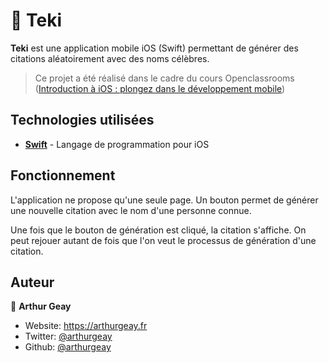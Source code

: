 # 📲 Teki 

**Teki** est une application mobile iOS (Swift) permettant de générer des citations aléatoirement avec des noms célèbres.

> Ce projet a été réalisé dans le cadre du cours Openclassrooms ([Introduction à iOS : plongez dans le développement mobile](https://openclassrooms.com/fr/courses/4206426-introduction-a-ios-plongez-dans-le-developpement-mobile/4229576-creez-votre-projet))

## Technologies utilisées
- **[Swift](https://developer.apple.com/swift/)** - Langage de programmation pour iOS

## Fonctionnement

L'application ne propose qu'une seule page.
Un bouton permet de générer une nouvelle citation avec le nom d'une personne connue.

Une fois que le bouton de génération est cliqué, la citation s'affiche.
On peut rejouer autant de fois que l'on veut le processus de génération d'une citation.

## Auteur

👤 **Arthur Geay**

* Website: https://arthurgeay.fr
* Twitter: [@arthurgeay](https://twitter.com/arthurgeay)
* Github: [@arthurgeay](https://github.com/arthurgeay)
